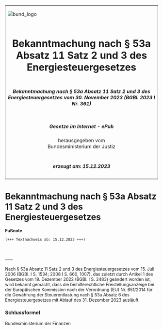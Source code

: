 <span id="DECKBLATT.html"></span>

<table border="0" frame="border" width="100%">

<tr valign="top">

<td align="left">

![bund\_logo](BfJ_2021_Web_de_de.gif)

</td>

<td align="right">

 

</td>

</tr>

<tr align="center" valign="middle">

<td colspan="2">

# Bekanntmachung nach § 53a Absatz 11 Satz 2 und 3 des Energiesteuergesetzes

</td>

</tr>

<tr align="center" valign="middle">

<td colspan="2">

##### Bekanntmachung nach § 53a Absatz 11 Satz 2 und 3 des Energiesteuergesetzes vom 30. November 2023 (BGBl. 2023 I Nr. 361)

</td>

</tr>

<tr align="center" valign="middle">

<td colspan="2">

  
  

##### Gesetze im Internet - ePub  
  
herausgegeben vom  
Bundesministerium der Justiz

</td>

</tr>

<tr align="center" valign="bottom">

<td colspan="2">

  
  

##### erzeugt am: 15.12.2023

</td>

</tr>

</table>

<span id="BJNR1690A0023.html"></span>

# Bekanntmachung nach § 53a Absatz 11 Satz 2 und 3 des Energiesteuergesetzes

<div>

  
**Fußnote**

<div class="jnhtml">

<div>

<div class="jurAbsatz">

  

``` 
(+++ Textnachweis ab: 15.12.2023 +++)

 
```

</div>

</div>

</div>

</div>

<span id="BJNR1690A0023BJNE000100000.html"></span>

###   
\----

<div>

<div class="jnhtml">

<div>

<div class="jurAbsatz">

Nach § 53a Absatz 11 Satz 2 und 3 des Energiesteuergesetzes vom 15. Juli
2006 (BGBl. I S. 1534; 2008 I S. 660, 1007), das zuletzt durch Artikel 1
des Gesetzes vom 19. Dezember 2022 (BGBl. I S. 2483) geändert worden
ist, wird bekannt gemacht, dass die beihilferechtliche
Freistellungsanzeige bei der Europäischen Kommission nach der Verordnung
(EU) Nr. 651/2014 für die Gewährung der Steuerentlastung nach § 53a
Absatz 6 des Energiesteuergesetzes mit Ablauf des 31. Dezember 2023
ausläuft.

</div>

</div>

</div>

</div>

<span id="BJNR1690A0023BJNE000200000.html"></span>

### Schlussformel  

<div>

<div class="jnhtml">

<div>

<div class="jurAbsatz">

<span class="SP">Bundesministerium der Finanzen</span>

</div>

</div>

</div>

</div>
